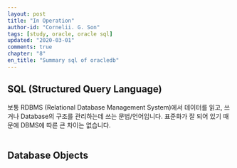 ```yaml
---
layout: post
title: "In Operation"
author-id: "Cornelii. G. Son"
tags: [study, oracle, oracle sql]
updated: "2020-03-01"
comments: true
chapter: "8"
en_title: "Summary sql of oracledb"
---
```


## SQL (Structured Query Language)
보통 RDBMS (Relational Database Management System)에서 데이터를 읽고, 쓰거나 Database의 구조를 
관리하는데 쓰는 문법/언어입니다. 표준화가 잘 되어 있기 때문에 DBMS에 따른 큰 차이는 없습니다.
<br/>
<br/>

## Database Objects
<br/>
<br/>
<br/>

## 


